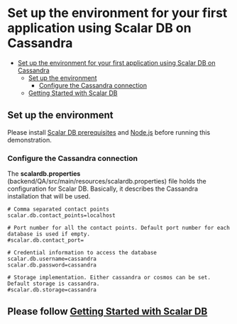 # Set up the environment for your first application using Scalar DB on Cassandra
- [Set up the environment for your first application using Scalar DB on Cassandra](#set-up-the-environment-for-your-first-application-using-scalar-db-on-cassandra)
    - [Set up the environment](#set-up-the-environment)
        - [Configure the Cassandra connection](#configure-the-cassandra-connection)
    - [Getting Started with Scalar DB](#please-follow-getting-started-with-scalar-dbgetting-started-with-scalardbmd)
        
## Set up the environment

Please install [Scalar DB prerequisites](https://github.com/scalar-labs/scalardb/blob/master/docs/getting-started-with-cassandra.md#install-prerequisites) and [Node.js](https://nodejs.org/en/download/) before running this demonstration.

### Configure the Cassandra connection

The **scalardb.properties** (backend/QA/src/main/resources/scalardb.properties) file holds the configuration for Scalar DB. Basically, it describes the Cassandra installation that will be used.

```
# Comma separated contact points
scalar.db.contact_points=localhost

# Port number for all the contact points. Default port number for each database is used if empty.
#scalar.db.contact_port=

# Credential information to access the database
scalar.db.username=cassandra
scalar.db.password=cassandra

# Storage implementation. Either cassandra or cosmos can be set. Default storage is cassandra.
#scalar.db.storage=cassandra
```

## Please follow [Getting Started with Scalar DB](getting-started-with-scalardb.md)
